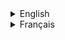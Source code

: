 <details>
    <summary>English</summary>

Hello, I like to write useless programs using code that is perfectly <s>clean</s> understandable to me.

I write code in Java, Python, HTML/CSS/JS, Markdown, SwiftUI and C#. I can communicate in English and French.
</details>

<details>
    <summary>Français</summary>

Bonjour, j'aime écrire des programmes absolument inutiles comprenant du code parfaitement <s>lisible</s> confus.

J'aime écrire du code en Java, Python, HTML/CSS/JS, Markdown, SwiftUI et C#. Je peux communiquer en français et en anglais.
</details>
